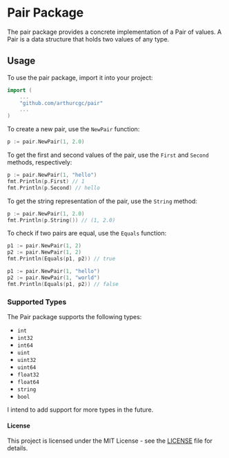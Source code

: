# Pair Package

The pair package provides a concrete implementation of a Pair of values. A Pair is a data structure that holds two values of any type.

## Usage

To use the pair package, import it into your project:

```go
import (
    ...
    "github.com/arthurcgc/pair"
    ...
)
```

To create a new pair, use the `NewPair` function:

```go
p := pair.NewPair(1, 2.0)
```

To get the first and second values of the pair, use the `First` and `Second` methods, respectively:

```go
p := pair.NewPair(1, "hello")
fmt.Println(p.First) // 1
fmt.Println(p.Second) // hello
```

To get the string representation of the pair, use the `String` method:

```go
p := pair.NewPair(1, 2.0)
fmt.Println(p.String()) // (1, 2.0)
```

To check if two pairs are equal, use the `Equals` function:

```go
p1 := pair.NewPair(1, 2)
p2 := pair.NewPair(1, 2)
fmt.Println(Equals(p1, p2)) // true
```

```go
p1 := pair.NewPair(1, "hello")
p2 := pair.NewPair(1, "world")
fmt.Println(Equals(p1, p2)) // false
```

### Supported Types

The Pair package supports the following types:

- `int`
- `int32`
- `int64`
- `uint`
- `uint32`
- `uint64`
- `float32`
- `float64`
- `string`
- `bool`

I intend to add support for more types in the future.

#### License

This project is licensed under the MIT License - see the [LICENSE](LICENSE) file for details.
